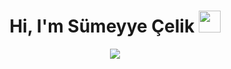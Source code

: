 <h1 align="center"> Hi, I'm Sümeyye Çelik <img src="https://media.giphy.com/media/hvRJCLFzcasrR4ia7z/giphy.gif" width="35"></h1>
<p align="center">
  <a href="https://github.com/fairyland0926"><img src="https://readme-typing-svg.herokuapp.com/?lines=Welcome%20to;My%20World;Student%20in%20Computer%20Engineering;I'm%20interested%20in%20machine%20learning%20and%20data%20science&font=Pacifico&center=true&width=650&height=120&color=58a6ff&vCenter=true&size=45%22"></a>
</p>
